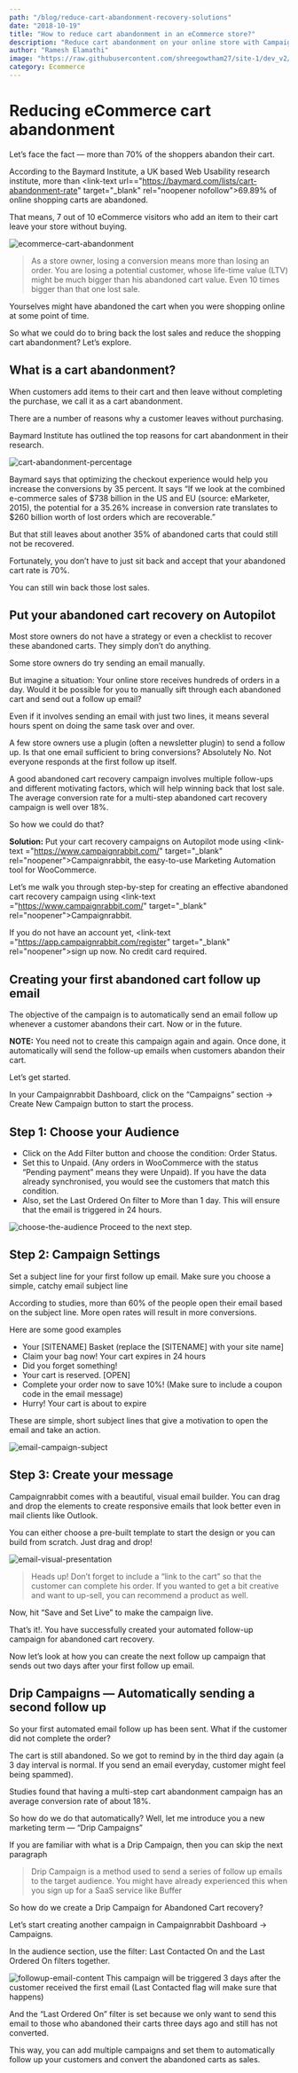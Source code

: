```yaml
---
path: "/blog/reduce-cart-abandonment-recovery-solutions"
date: "2018-10-19"
title: "How to reduce cart abandonment in an eCommerce store?"
description: "Reduce cart abandonment on your online store with CampaignRabbit&#039;s solution. Decrease abandonment and recover your potential customers today with these tactics."
author: "Ramesh Elamathi"
image: "https://raw.githubusercontent.com/shreegowtham27/site-1/dev_v2/src/images/blog/reduce-cart-abandonment-recovery-solutions/eCommerce-cart-abandonment-solution.png"
category: Ecommerce
---
```

# Reducing eCommerce cart abandonment

Let’s face the fact — more than 70% of the shoppers abandon their cart.

According to the Baymard Institute, a UK based Web Usability research institute, more than <link-text url=="https://baymard.com/lists/cart-abandonment-rate" target="_blank" rel="noopener nofollow">69.89% of online shopping carts are abandoned.</link-text>

That means, 7 out of 10 eCommerce visitors who add an item to their cart leave your store without buying.

![ecommerce-cart-abandonment](https://raw.githubusercontent.com/shreegowtham27/site-1/dev_v2/src/images/blog/reduce-cart-abandonment-recovery-solutions/eCommerce-cart-abandonment-solution.png)

> As a store owner, losing a conversion means more than losing an order. You are losing a potential customer, whose life-time value (LTV) might be much bigger than his abandoned cart value. Even 10 times bigger than that one lost sale.

Yourselves might have abandoned the cart when you were shopping online at some point of time.

So what we could do to bring back the lost sales and reduce the shopping cart abandonment? Let’s explore.

## What is a cart abandonment?

When customers add items to their cart and then leave without completing the purchase, we call it as a cart abandonment.

There are a number of reasons why a customer leaves without purchasing.

Baymard Institute has outlined the top reasons for cart abandonment in their research.

![cart-abandonment-percentage](https://raw.githubusercontent.com/shreegowtham27/site-1/dev_v2/src/images/blog/reduce-cart-abandonment-recovery-solutions/Baymard-Institute.png)

Baymard says that optimizing the checkout experience would help you increase the conversions by 35 percent. It says “If we look at the combined e-commerce sales of $738 billion in the US and EU (source: eMarketer, 2015), the potential for a 35.26% increase in conversion rate translates to $260 billion worth of lost orders which are recoverable.”

But that still leaves about another 35% of abandoned carts that could still not be recovered.

Fortunately, you don’t have to just sit back and accept that your abandoned cart rate is 70%.

You can still win back those lost sales.
## Put your abandoned cart recovery on Autopilot

Most store owners do not have a strategy or even a checklist to recover these abandoned carts. They simply don’t do anything.

Some store owners do try sending an email manually.

But imagine a situation: Your online store receives hundreds of orders in a day. Would it be possible for you to manually sift through each abandoned cart and send out a follow up email?

Even if it involves sending an email with just two lines, it means several hours spent on doing the same task over and over.

A few store owners use a plugin (often a newsletter plugin) to send a follow up. Is that one email sufficient to bring conversions? Absolutely No.
Not everyone responds at the first follow up itself.

A good abandoned cart recovery campaign involves multiple follow-ups and different motivating factors, which will help winning back that lost sale. The average conversion rate for a multi-step abandoned cart recovery campaign is well over 18%.

So how we could do that?

**Solution:** Put your cart recovery campaigns on Autopilot mode using <link-text ="https://www.campaignrabbit.com/" target="_blank" rel="noopener">Campaignrabbit</link-text>, the easy-to-use Marketing Automation tool for WooCommerce.

Let’s me walk you through step-by-step for creating an effective abandoned cart recovery campaign using <link-text ="https://www.campaignrabbit.com/" target="_blank" rel="noopener">Campaignrabbit.</link-text>

If you do not have an account yet, <link-text ="https://app.campaignrabbit.com/register" target="_blank" rel="noopener">sign up now.</link-text> No credit card required.
## Creating your first abandoned cart follow up email

The objective of the campaign is to automatically send an email follow up whenever a customer abandons their cart. Now or in the future.

**NOTE:** You need not to create this campaign again and again. Once done, it automatically will send the follow-up emails when customers abandon their cart.

Let’s get started.

In your Campaignrabbit Dashboard, click on the “Campaigns” section -> Create New Campaign button to start the process.
## Step 1: Choose your Audience
* Click on the Add Filter button and choose the condition: Order Status.
* Set this to Unpaid. (Any orders in WooCommerce with the status “Pending payment” means they were Unpaid). If you have the data already synchronised, you would see the customers that match this condition.
* Also, set the Last Ordered On filter to More than 1 day. This will ensure that the email is triggered in 24 hours.

![choose-the-audience](https://raw.githubusercontent.com/shreegowtham27/site-1/dev_v2/src/images/blog/reduce-cart-abandonment-recovery-solutions/1-Choose-the-Audience.png)
Proceed to the next step.
## Step 2: Campaign Settings

Set a subject line for your first follow up email. Make sure you choose a simple, catchy email subject line

According to studies, more than 60% of the people open their email based on the subject line. More open rates will result in more conversions.

Here are some good examples
* Your [SITENAME] Basket (replace the [SITENAME] with your site name]
* Claim your bag now! Your cart expires in 24 hours
* Did you forget something!
* Your cart is reserved. [OPEN]
* Complete your order now to save 10%! (Make sure to include a coupon code in the email message)
* Hurry! Your cart is about to expire

These are simple, short subject lines that give a motivation to open the email and take an action.

![email-campaign-subject](https://raw.githubusercontent.com/shreegowtham27/site-1/dev_v2/src/images/blog/reduce-cart-abandonment-recovery-solutions/2-Email-Campaign-Subject.png)

## Step 3: Create your message

Campaignrabbit comes with a beautiful, visual email builder. You can drag and drop the elements to create responsive emails that look better even in mail clients like Outlook.

You can either choose a pre-built template to start the design or you can build from scratch. Just drag and drop!

![email-visual-presentation](https://raw.githubusercontent.com/shreegowtham27/site-1/dev_v2/src/images/blog/reduce-cart-abandonment-recovery-solutions/3-create-message-using-visual-email-builder.png)

> Heads up! Don’t forget to include a “link to the cart” so that the customer can complete his order.
If you wanted to get a bit creative and want to up-sell, you can recommend a product as well.

Now, hit “Save and Set Live” to make the campaign live.

That’s it!. You have successfully created your automated follow-up campaign for abandoned cart recovery.

Now let’s look at how you can create the next follow up campaign that sends out two days after your first follow up email.

## Drip Campaigns — Automatically sending a second follow up

So your first automated email follow up has been sent. What if the customer did not complete the order?

The cart is still abandoned. So we got to remind by in the third day again (a 3 day interval is normal. If you send an email everyday, customer might feel being spammed).

Studies found that having a multi-step cart abandonment campaign has an average conversion rate of about 18%.

So how do we do that automatically? Well, let me introduce you a new marketing term — “Drip Campaigns”

If you are familiar with what is a Drip Campaign, then you can skip the next paragraph

> Drip Campaign is a method used to send a series of follow up emails to the target audience. You might have already experienced this when you sign up for a SaaS service like Buffer

So how do we create a Drip Campaign for Abandoned Cart recovery?

Let’s start creating another campaign in Campaignrabbit Dashboard -> Campaigns.

In the audience section, use the filter: Last Contacted On and the Last Ordered On filters together.

![followup-email-content](https://raw.githubusercontent.com/shreegowtham27/site-1/dev_v2/src/images/blog/reduce-cart-abandonment-recovery-solutions/4-Second-Follow-up-Email.png)
This campaign will be triggered 3 days after the customer received the first email (Last Contacted flag will make sure that happens)

And the “Last Ordered On” filter is set because we only want to send this email to those who abandoned their carts three days ago and still has not converted.

This way, you can add multiple campaigns and set them to automatically follow up your customers and convert the abandoned carts as sales.